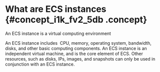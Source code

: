 # What are ECS instances {#concept_i1k_fv2_5db .concept}

An ECS instance is a virtual computing environment

An ECS instance includes  CPU, memory, operating system, bandwidth, disks, and other basic computing components. An ECS instance is an independent virtual machine, and is the core element of ECS. Other resources, such as disks, IPs, images, and snapshots can only be used in conjunction with an ECS instance.

